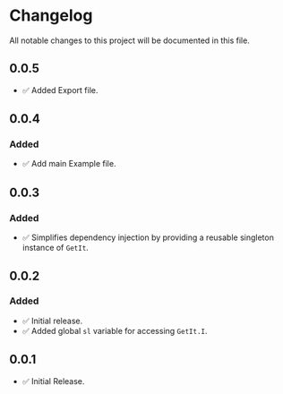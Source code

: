 # Changelog


All notable changes to this project will be documented in this file.


## 0.0.5
- ✅ Added Export file.

## 0.0.4
### Added
- ✅ Add main Example file.

## 0.0.3
### Added
- ✅ Simplifies dependency injection by providing a reusable singleton instance of `GetIt`.


## 0.0.2
### Added
- ✅ Initial release.
- ✅ Added global `sl` variable for accessing `GetIt.I`.


## 0.0.1
- ✅ Initial Release.
